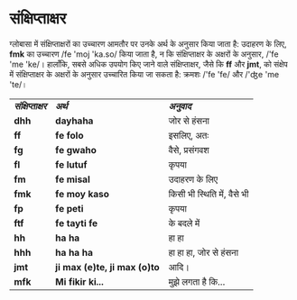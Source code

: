 <h1>संक्षिप्ताक्षर</h1>
<p>
</p>
<p>ग्लोबासा में संक्षिप्ताक्षरों का उच्चारण आमतौर पर उनके अर्थ के अनुसार किया जाता है: उदाहरण के लिए,
	<strong>fmk</strong> का उच्चारण /fe 'moj 'ka.so/ किया जाता है, न कि संक्षिप्ताक्षर के अक्षरों के अनुसार, /'fe 'me
	'ke/। हालाँकि, सबसे अधिक उपयोग किए जाने वाले संक्षिप्ताक्षर, जैसे कि <strong>ff</strong> और <strong>jmt</strong>, को
	संक्षेप में संक्षिप्ताक्षर के अक्षरों के अनुसार उच्चारित किया जा सकता है: क्रमशः /'fe 'fe/ और /'ʤe 'me 'te/।</p>
<table style="width:100%">
	<tbody>
		<tr>
			<td><b><i>संक्षिप्ताक्षर</i></b></td>
			<td><b><i>अर्थ</i></b></td>
			<td><b><i>अनुवाद</i></b></td>
		</tr>
		<tr>
			<td><b>dhh</b></td>
			<td><b>dayhaha</b></td>
			<td>जोर से हंसना</td>
		</tr>
		<tr>
			<td><b>ff</b></td>
			<td><b>fe folo</b></td>
			<td>इसलिए, अतः</td>
		</tr>
		<tr>
			<td><b>fg</b></td>
			<td><b>fe gwaho</b></td>
			<td>वैसे, प्रसंगवश</td>
		</tr>
		<tr>
			<td><b>fl</b></td>
			<td><b>fe lutuf</b></td>
			<td>कृपया</td>
		</tr>
		<tr>
			<td><b>fm</b></td>
			<td><b>fe misal</b></td>
			<td>उदाहरण के लिए</td>
		</tr>
		<tr>
			<td><b>fmk</b></td>
			<td><b>fe moy kaso</b></td>
			<td>किसी भी स्थिति में, वैसे भी</td>
		</tr>
		<tr>
			<td><b>fp</b></td>
			<td><b>fe peti</b></td>
			<td>कृपया</td>
		</tr>
		<tr>
			<td><b>ftf</b></td>
			<td><b>fe tayti fe</b></td>
			<td>के बदले में</td>
		</tr>
		<tr>
			<td><b>hh</b></td>
			<td><b>ha ha</b></td>
			<td>हा हा</td>
		</tr>
		<tr>
			<td><b>hhh</b></td>
			<td><b>ha ha ha</b></td>
			<td>हा हा हा, जोर से हंसना</td>
		</tr>
		<tr>
			<td><b>jmt</b></td>
			<td><b>ji max (e)te, ji max (o)to</b></td>
			<td>आदि।</td>
		</tr>
		<tr>
			<td><b>mfk</b></td>
			<td><b>Mi fikir ki...</b></td>
			<td>मुझे लगता है कि...</td>
		</tr>
	</tbody>
</table>
<p></p>
